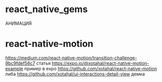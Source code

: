 # react_native_gems

АНИМАЦИЯ

# react-native-motion
https://medium.com/react-native-motion/transition-challenge-9bc9fdef56c7 статья
https://expo.io/@xotahal/react-native-motion-example пример в expo
https://github.com/xotahal/react-native-motion либа
https://github.com/xotahal/ui-interactions-detail-view демка


